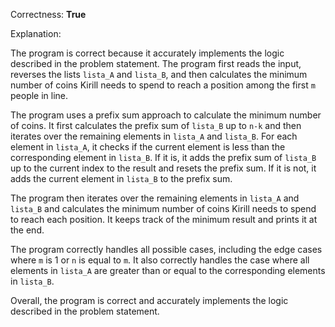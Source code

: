 Correctness: **True**

Explanation:

The program is correct because it accurately implements the logic described in the problem statement. The program first reads the input, reverses the lists `lista_A` and `lista_B`, and then calculates the minimum number of coins Kirill needs to spend to reach a position among the first `m` people in line.

The program uses a prefix sum approach to calculate the minimum number of coins. It first calculates the prefix sum of `lista_B` up to `n-k` and then iterates over the remaining elements in `lista_A` and `lista_B`. For each element in `lista_A`, it checks if the current element is less than the corresponding element in `lista_B`. If it is, it adds the prefix sum of `lista_B` up to the current index to the result and resets the prefix sum. If it is not, it adds the current element in `lista_B` to the prefix sum.

The program then iterates over the remaining elements in `lista_A` and `lista_B` and calculates the minimum number of coins Kirill needs to spend to reach each position. It keeps track of the minimum result and prints it at the end.

The program correctly handles all possible cases, including the edge cases where `m` is 1 or `n` is equal to `m`. It also correctly handles the case where all elements in `lista_A` are greater than or equal to the corresponding elements in `lista_B`.

Overall, the program is correct and accurately implements the logic described in the problem statement.